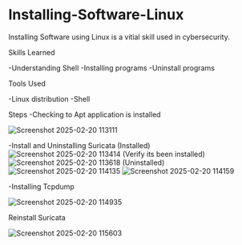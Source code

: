 # Installing-Software-Linux

Installing Software using Linux is a vitial skill used in cybersecurity. 

Skills Learned

-Understanding Shell 
-Installing programs
-Uninstall programs

Tools Used

-Linux distribution
-Shell

Steps
-Checking to Apt application is installed

![Screenshot 2025-02-20 113111](https://github.com/user-attachments/assets/3824d099-b0ce-4154-b87e-62e76d1e27ac)

-Install and Uninstalling Suricata
(Installed)
![Screenshot 2025-02-20 113414](https://github.com/user-attachments/assets/956793a3-0eb1-4c0f-a493-3a41c547ebb8)
(Verify its been installed)
![Screenshot 2025-02-20 113618](https://github.com/user-attachments/assets/95061d38-2069-4884-88f1-78aaca4ce94f)
(Uninstalled)
![Screenshot 2025-02-20 114135](https://github.com/user-attachments/assets/c462ed83-46ee-4095-b127-479f01767771)
![Screenshot 2025-02-20 114159](https://github.com/user-attachments/assets/0116e41e-582c-486f-aa4a-8d67f641fe12)

-Installing Tcpdump

![Screenshot 2025-02-20 114935](https://github.com/user-attachments/assets/113a39a2-56ab-4ece-b6bd-51dbb08efe00)

Reinstall Suricata

![Screenshot 2025-02-20 115603](https://github.com/user-attachments/assets/acd9b2e9-4fb3-4b98-80c8-4a7de2125487)
